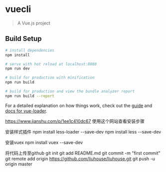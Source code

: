 # vuecli

> A Vue.js project

## Build Setup

``` bash
# install dependencies
npm install

# serve with hot reload at localhost:8080
npm run dev

# build for production with minification
npm run build

# build for production and view the bundle analyzer report
npm run build --report
```

For a detailed explanation on how things work, check out the [guide](http://vuejs-templates.github.io/webpack/) and [docs for vue-loader](http://vuejs.github.io/vue-loader).


https://www.jianshu.com/p/1ee1c410dc67   使用这个网站查看安装步骤


安装样式插件
npm install less-loader --save-dev
npm install less --save-dev

安装vuex
npm install vuex --save-dev


将代码上传至github
git init
git add README.md
git commit -m "first commit"
git remote add origin https://github.com/liuhouse/liuhouse.git
git push -u origin master

